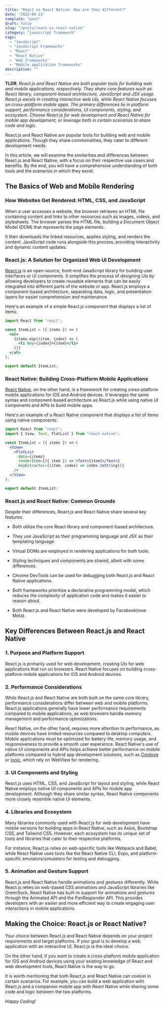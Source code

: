 ```yaml
---
title: "React vs React Native: How are they different?"
date: "2023-04-21"
template: "post"
draft: false
slug: "/posts/react-vs-react-native"
category: "javascript framework"
tags:
  - "JavaScript"
  - "JavaScript Frameworks"
  - "React"
  - "React Native"
  - "Web frameworks"
  - "Mobile application frameworks"
description: ""
---
```


**TLDR**: _React.js and React Native are both popular tools for building web and mobile applications, respectively. They share core features such as React library, component-based architecture, JavaScript and JSX usage. React.js excels in creating interactive web UIs, while React Native focuses on cross-platform mobile apps. The primary differences lie in platform support, performance considerations, UI components, styling, and ecosystem. Choose React.js for web development and React Native for mobile app development, or leverage both in certain scenarios to share code and logic._

React.js and React Native are popular tools for building web and mobile applications. Though they share commonalities, they cater to different development needs.

In this article, we will examine the similarities and differences between React.js and React Native, with a focus on their respective use cases and benefits. By the end, you will have a comprehensive understanding of both tools and the scenarios in which they excel.

## The Basics of Web and Mobile Rendering

### How Websites Get Rendered: HTML, CSS, and JavaScript

When a user accesses a website, the browser retrieves an HTML file containing content and links to other resources such as images, videos, and stylesheets. The browser parses the HTML file, building a Document Object Model (DOM) that represents the page elements.

It then downloads the linked resources, applies styling, and renders the content. JavaScript code runs alongside this process, providing interactivity and dynamic content updates.

### React.js: A Solution for Organized Web UI Development

[React.js](https://react.dev/) is an open-source, front-end JavaScript library for building user interfaces or UI components. It simplifies the process of designing UIs by allowing developers to create reusable elements that can be easily integrated into different parts of the website or app. React.js employs a component-based architecture, separating data, logic, and presentation layers for easier comprehension and maintenance.

Here's an example of a simple React.js component that displays a list of items:

```jsx
import React from "react";

const ItemList = ({ items }) => (
  <ul>
    {items.map((item, index) => (
      <li key={index}>{item}</li>
    ))}
  </ul>
);

export default ItemList;
```

### React Native: Building Cross-Platform Mobile Applications

[React Native](https://reactnative.dev/), on the other hand, is a framework for creating cross-platform mobile applications for iOS and Android devices. It leverages the same syntax and component-based architecture as React.js while using native UI components and APIs to build mobile apps.

Here's an example of a React Native component that displays a list of items using native components:

```jsx
import React from "react";
import { View, Text, FlatList } from "react-native";

const ItemList = ({ items }) => (
  <View>
    <FlatList
      data={items}
      renderItem={({ item }) => <Text>{item}</Text>}
      keyExtractor={(item, index) => index.toString()}
    />
  </View>
);

export default ItemList;
```

### React.js and React Native: Common Grounds

Despite their differences, React.js and React Native share several key features:

- Both utilize the core React library and component-based architecture.

- They use JavaScript as their programming language and JSX as their templating language.

- Virtual DOMs are employed in rendering applications for both tools.

- Styling techniques and components are shared, albeit with some differences.

- Chrome DevTools can be used for debugging both React.js and React Native applications.

- Both frameworks prioritize a declarative programming model, which reduces the complexity of application code and makes it easier to reason about.

- Both React.js and React Native were developed by Facebook(now Meta).

## Key Differences Between React.js and React Native

### 1. Purpose and Platform Support

React.js is primarily used for web development, creating UIs for web applications that run on browsers. React Native focuses on building cross-platform mobile applications for iOS and Android devices.

### 2. Performance Considerations

While React.js and React Native are both built on the same core library, performance considerations differ between web and mobile platforms. React.js applications generally have lower performance requirements compared to mobile applications, as web browsers handle memory management and performance optimizations.

React Native, on the other hand, requires more attention to performance, as mobile devices have limited resources compared to desktop computers. Mobile applications must be optimized for battery life, memory usage, and responsiveness to provide a smooth user experience. React Native's use of native UI components and APIs helps achieve better performance on mobile platforms compared to hybrid app development solutions, such as [Cordova](https://cordova.apache.org/) or [Ionic](https://ionicframework.com/), which rely on WebView for rendering.

### 3. UI Components and Styling

React.js uses HTML, CSS, and JavaScript for layout and styling, while React Native employs native UI components and APIs for mobile app development. Although they share similar syntax, React Native components more closely resemble native UI elements.

### 4. Libraries and Ecosystem

Many libraries commonly used with React.js for web development have mobile versions for building apps in React Native, such as Axios, Bootstrap CSS, and Tailwind CSS. However, each ecosystem has its unique set of tools and libraries that cater to their respective platforms.

For instance, React.js relies on web-specific tools like Webpack and Babel, while React Native uses tools like the React Native CLI, Expo, and platform-specific emulators/simulators for testing and debugging.

### 5. Animation and Gesture Support

React.js and React Native handle animations and gestures differently. While React.js relies on web-based CSS animations and JavaScript libraries like GreenSock, React Native has built-in support for animations and gestures through the Animated API and the PanResponder API. This provides developers with an easier and more efficient way to create engaging user interactions in mobile applications.

## Making the Choice: React.js or React Native?

Your choice between React.js and React Native depends on your project requirements and target platforms. If your goal is to develop a web application with an interactive UI, React.js is the ideal choice.

On the other hand, if you want to create a cross-platform mobile application for iOS and Android devices using your existing knowledge of React and web development tools, React Native is the way to go.

It is worth mentioning that both React.js and React Native can coexist in certain scenarios. For example, you can build a web application with React.js and a companion mobile app with React Native while sharing some code and logic between the two platforms.

_Happy Coding!_
